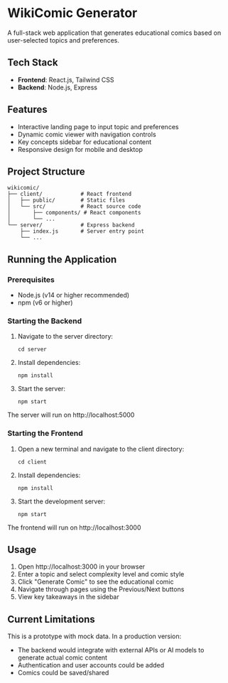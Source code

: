 # WikiComic Generator

A full-stack web application that generates educational comics based on user-selected topics and preferences.

## Tech Stack

- **Frontend**: React.js, Tailwind CSS
- **Backend**: Node.js, Express

## Features

- Interactive landing page to input topic and preferences
- Dynamic comic viewer with navigation controls
- Key concepts sidebar for educational content
- Responsive design for mobile and desktop

## Project Structure

```
wikicomic/
├── client/            # React frontend
│   ├── public/        # Static files
│   └── src/           # React source code
│       ├── components/ # React components
│       └── ...
└── server/            # Express backend
    ├── index.js       # Server entry point
    └── ...
```

## Running the Application

### Prerequisites

- Node.js (v14 or higher recommended)
- npm (v6 or higher)

### Starting the Backend

1. Navigate to the server directory:
   ```
   cd server
   ```

2. Install dependencies:
   ```
   npm install
   ```

3. Start the server:
   ```
   npm start
   ```

The server will run on http://localhost:5000

### Starting the Frontend

1. Open a new terminal and navigate to the client directory:
   ```
   cd client
   ```

2. Install dependencies:
   ```
   npm install
   ```

3. Start the development server:
   ```
   npm start
   ```

The frontend will run on http://localhost:3000

## Usage

1. Open http://localhost:3000 in your browser
2. Enter a topic and select complexity level and comic style
3. Click "Generate Comic" to see the educational comic
4. Navigate through pages using the Previous/Next buttons
5. View key takeaways in the sidebar

## Current Limitations

This is a prototype with mock data. In a production version:
- The backend would integrate with external APIs or AI models to generate actual comic content
- Authentication and user accounts could be added
- Comics could be saved/shared 